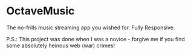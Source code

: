 # OctaveMusic

The no-frills music streaming app you wished for.
Fully Responsive.


P.S.: This project was done when I was a novice - forgive me if you find some absolutely heinous web (war) crimes!
